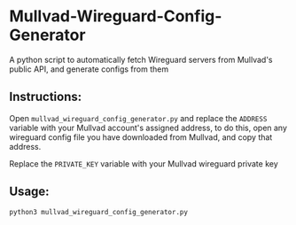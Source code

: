 # Mullvad-Wireguard-Config-Generator
A python script to automatically fetch Wireguard servers from Mullvad's public API, and generate configs from them

## Instructions:
Open `mullvad_wireguard_config_generator.py` and replace the `ADDRESS` variable with your Mullvad account's assigned address, to do this, open any wireguard config file you have downloaded from Mullvad, and copy that address.

Replace the `PRIVATE_KEY` variable with your Mullvad wireguard private key 

## Usage:
`python3 mullvad_wireguard_config_generator.py`
